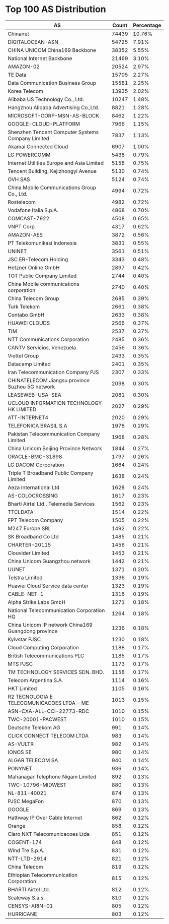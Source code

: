 # Top 100 AS Distribution
| AS | Count | Percentage |
|----|----|----|
| Chinanet | 74439 | 10.76% |
| DIGITALOCEAN-ASN | 54725 | 7.91% |
| CHINA UNICOM China169 Backbone | 38352 | 5.55% |
| National Internet Backbone | 21469 | 3.10% |
| AMAZON-02 | 20524 | 2.97% |
| TE Data | 15705 | 2.27% |
| Data Communication Business Group | 15581 | 2.25% |
| Korea Telecom | 13935 | 2.02% |
| Alibaba US Technology Co., Ltd. | 10247 | 1.48% |
| Hangzhou Alibaba Advertising Co.,Ltd. | 8821 | 1.28% |
| MICROSOFT-CORP-MSN-AS-BLOCK | 8462 | 1.22% |
| GOOGLE-CLOUD-PLATFORM | 7966 | 1.15% |
| Shenzhen Tencent Computer Systems Company Limited | 7837 | 1.13% |
| Akamai Connected Cloud | 6907 | 1.00% |
| LG POWERCOMM | 5438 | 0.79% |
| Internet Utilities Europe and Asia Limited | 5158 | 0.75% |
| Tencent Building, Kejizhongyi Avenue | 5130 | 0.74% |
| OVH SAS | 5124 | 0.74% |
| China Mobile Communications Group Co., Ltd. | 4994 | 0.72% |
| Rostelecom | 4982 | 0.72% |
| Vodafone Italia S.p.A. | 4868 | 0.70% |
| COMCAST-7922 | 4508 | 0.65% |
| VNPT Corp | 4317 | 0.62% |
| AMAZON-AES | 3872 | 0.56% |
| PT Telekomunikasi Indonesia | 3831 | 0.55% |
| UNINET | 3561 | 0.51% |
| JSC ER-Telecom Holding | 3343 | 0.48% |
| Hetzner Online GmbH | 2897 | 0.42% |
| TOT Public Company Limited | 2744 | 0.40% |
| China Mobile communications corporation | 2740 | 0.40% |
| China Telecom Group | 2685 | 0.39% |
| Turk Telekom | 2661 | 0.38% |
| Contabo GmbH | 2633 | 0.38% |
| HUAWEI CLOUDS | 2566 | 0.37% |
| TIM | 2537 | 0.37% |
| NTT Communications Corporation | 2485 | 0.36% |
| CANTV Servicios, Venezuela | 2456 | 0.36% |
| Viettel Group | 2433 | 0.35% |
| Datacamp Limited | 2401 | 0.35% |
| Iran Telecommunication Company PJS | 2307 | 0.33% |
| CHINATELECOM Jiangsu province Suzhou 5G network | 2098 | 0.30% |
| LEASEWEB-USA-SEA | 2081 | 0.30% |
| UCLOUD INFORMATION TECHNOLOGY HK LIMITED | 2027 | 0.29% |
| ATT-INTERNET4 | 2020 | 0.29% |
| TELEFONICA BRASIL S.A | 1978 | 0.29% |
| Pakistan Telecommunication Company Limited | 1968 | 0.28% |
| China Unicom Beijing Province Network | 1844 | 0.27% |
| ORACLE-BMC-31898 | 1797 | 0.26% |
| LG DACOM Corporation | 1664 | 0.24% |
| Triple T Broadband Public Company Limited | 1638 | 0.24% |
| Aeza International Ltd | 1628 | 0.24% |
| AS-COLOCROSSING | 1617 | 0.23% |
| Bharti Airtel Ltd., Telemedia Services | 1562 | 0.23% |
| TTCLDATA | 1514 | 0.22% |
| FPT Telecom Company | 1505 | 0.22% |
| M247 Europe SRL | 1492 | 0.22% |
| SK Broadband Co Ltd | 1485 | 0.21% |
| CHARTER-20115 | 1456 | 0.21% |
| Clouvider Limited | 1453 | 0.21% |
| China Unicom Guangzhou network | 1442 | 0.21% |
| UUNET | 1371 | 0.20% |
| Telstra Limited | 1336 | 0.19% |
| Huawei Cloud Service data center | 1323 | 0.19% |
| CABLE-NET-1 | 1316 | 0.19% |
| Alpha Strike Labs GmbH | 1271 | 0.18% |
| National Telecommunication Corporation HQ | 1264 | 0.18% |
| China Unicom IP network China169 Guangdong province | 1236 | 0.18% |
| Kyivstar PJSC | 1230 | 0.18% |
| Cloud Computing Corporation | 1188 | 0.17% |
| British Telecommunications PLC | 1185 | 0.17% |
| MTS PJSC | 1173 | 0.17% |
| TM TECHNOLOGY SERVICES SDN. BHD. | 1158 | 0.17% |
| Telecom Argentina S.A. | 1114 | 0.16% |
| HKT Limited | 1105 | 0.16% |
| R2 TECNOLOGIA E TELECOMUNICACOES LTDA - ME | 1013 | 0.15% |
| ASN-CXA-ALL-CCI-22773-RDC | 1010 | 0.15% |
| TWC-20001-PACWEST | 1010 | 0.15% |
| Deutsche Telekom AG | 991 | 0.14% |
| CLICK CONNECT TELECOM LTDA | 983 | 0.14% |
| AS-VULTR | 982 | 0.14% |
| IONOS SE | 980 | 0.14% |
| ALGAR TELECOM SA | 940 | 0.14% |
| PONYNET | 936 | 0.14% |
| Mahanagar Telephone Nigam Limited | 892 | 0.13% |
| TWC-10796-MIDWEST | 880 | 0.13% |
| NL-811-40021 | 874 | 0.13% |
| PJSC MegaFon | 870 | 0.13% |
| GOOGLE | 869 | 0.13% |
| Hathway IP Over Cable Internet | 862 | 0.12% |
| Orange | 858 | 0.12% |
| Claro NXT Telecomunicacoes Ltda | 851 | 0.12% |
| COGENT-174 | 848 | 0.12% |
| Wind Tre S.p.A. | 831 | 0.12% |
| NTT-LTD-2914 | 821 | 0.12% |
| China Telecom | 819 | 0.12% |
| Ethiopian Telecommunication Corporation | 815 | 0.12% |
| BHARTI Airtel Ltd. | 812 | 0.12% |
| Scaleway S.a.s. | 810 | 0.12% |
| CENSYS-ARIN-01 | 805 | 0.12% |
| HURRICANE | 803 | 0.12% |
